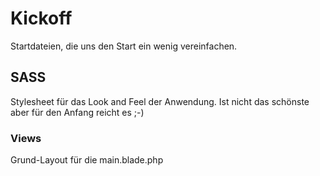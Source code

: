 # Kickoff
Startdateien, die uns den Start ein wenig vereinfachen.

## SASS
Stylesheet für das Look and Feel der Anwendung. Ist nicht das schönste aber für den Anfang reicht es ;-)


### Views
Grund-Layout für die main.blade.php
